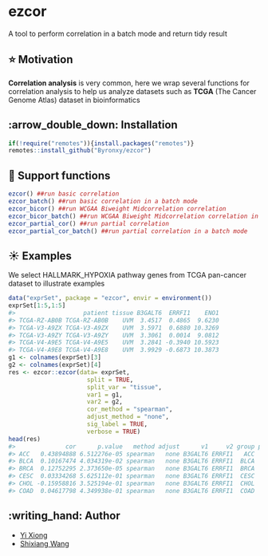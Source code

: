 
<!-- README.md is generated from README.Rmd. Please edit that file -->

# ezcor

A tool to perform correlation in a batch mode and return tidy result

## :star: Motivation

**Correlation analysis** is very common, here we wrap several functions
for correlation analysis to help us analyze datasets such as **TCGA**
(The Cancer Genome Atlas) dataset in bioinformatics

## :arrow\_double\_down: Installation

``` r
if(!require("remotes")){install.packages("remotes")}
remotes::install_github("Byronxy/ezcor")
```

## :rocket: Support functions

``` r
ezcor() ##run basic correlation
ezcor_batch() ##run basic correlation in a batch mode
ezcor_bicor() ##run WCGAA Biweight Midcorrelation correlation
ezcor_bicor_batch() ##run WCGAA Biweight Midcorrelation correlation in a batch mode
ezcor_partial_cor() ##run partial correlation
ezcor_partial_cor_batch() ##run partial correlation in a batch mode
```

## :sunny: Examples

We select HALLMARK\_HYPOXIA pathway genes from TCGA pan-cancer dataset
to illustrate examples

``` r
data("exprSet", package = "ezcor", envir = environment())
exprSet[1:5,1:5]
#>                   patient tissue B3GALT6  ERRFI1    ENO1
#> TCGA-RZ-AB0B TCGA-RZ-AB0B    UVM  3.4517  0.4865  9.6230
#> TCGA-V3-A9ZX TCGA-V3-A9ZX    UVM  3.5971  0.6880 10.3269
#> TCGA-V3-A9ZY TCGA-V3-A9ZY    UVM  3.3061  0.0014  9.0812
#> TCGA-V4-A9E5 TCGA-V4-A9E5    UVM  3.2841 -0.3940 10.5923
#> TCGA-V4-A9E8 TCGA-V4-A9E8    UVM  3.9929 -0.6873 10.3873
g1 <- colnames(exprSet)[3]
g2 <- colnames(exprSet)[4]
res <- ezcor::ezcor(data= exprSet,
                      split = TRUE,
                      split_var = "tissue",
                      var1 = g1,
                      var2 = g2,
                      cor_method = "spearman",
                      adjust_method = "none",
                      sig_label = TRUE,
                      verbose = TRUE)
head(res)
#>              cor      p.value   method adjust      v1     v2 group pstar
#> ACC   0.43894888 6.512276e-05 spearman   none B3GALT6 ERRFI1   ACC   ***
#> BLCA  0.10167474 4.034319e-02 spearman   none B3GALT6 ERRFI1  BLCA     *
#> BRCA  0.12752295 2.373650e-05 spearman   none B3GALT6 ERRFI1  BRCA   ***
#> CESC  0.03334268 5.625112e-01 spearman   none B3GALT6 ERRFI1  CESC      
#> CHOL -0.15958816 3.525194e-01 spearman   none B3GALT6 ERRFI1  CHOL      
#> COAD  0.04617798 4.349938e-01 spearman   none B3GALT6 ERRFI1  COAD
```

## :writing\_hand: Author

  - [Yi Xiong](https://github.com/Byronxy)
  - [Shixiang Wang](https://github.com/ShixiangWang)
